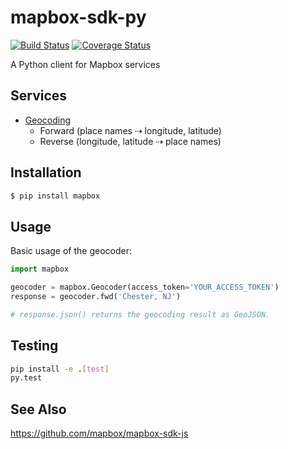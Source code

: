 # mapbox-sdk-py

[![Build Status](https://travis-ci.org/mapbox/mapbox-sdk-py.svg?branch=master)](https://travis-ci.org/mapbox/mapbox-sdk-py)
[![Coverage Status](https://coveralls.io/repos/mapbox/mapbox-sdk-py/badge.svg?branch=master&service=github)](https://coveralls.io/github/mapbox/mapbox-sdk-py?branch=master)

A Python client for Mapbox services

## Services

* [Geocoding](https://www.mapbox.com/developers/api/geocoding/)
  * Forward (place names ⇢  longitude, latitude)
  * Reverse (longitude, latitude ⇢ place names)

## Installation

```sh
$ pip install mapbox
```

## Usage

Basic usage of the geocoder:

```python
import mapbox

geocoder = mapbox.Geocoder(access_token='YOUR_ACCESS_TOKEN')
response = geocoder.fwd('Chester, NJ')

# response.json() returns the geocoding result as GeoJSON.
```

## Testing

```bash
pip install -e .[test]
py.test
```

## See Also

https://github.com/mapbox/mapbox-sdk-js
